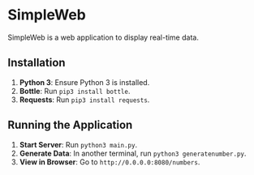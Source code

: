 # SimpleWeb

SimpleWeb is a web application to display real-time data.

## Installation

1. **Python 3**: Ensure Python 3 is installed.
2. **Bottle**: Run `pip3 install bottle`.
3. **Requests**: Run `pip3 install requests`.

## Running the Application

1. **Start Server**: Run `python3 main.py`.
2. **Generate Data**: In another terminal, run `python3 generatenumber.py`.
3. **View in Browser**: Go to `http://0.0.0.0:8080/numbers`.
